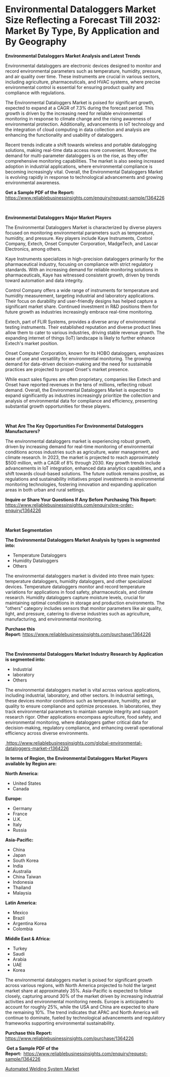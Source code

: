 <p><h1>Environmental Dataloggers Market Size Reflecting a Forecast Till 2032: Market By Type, By Application and By Geography</h1></p><p><strong>Environmental Dataloggers Market Analysis and Latest Trends</strong></p>
<p><p>Environmental dataloggers are electronic devices designed to monitor and record environmental parameters such as temperature, humidity, pressure, and air quality over time. These instruments are crucial in various sectors, including agriculture, pharmaceuticals, and HVAC systems, where precise environmental control is essential for ensuring product quality and compliance with regulations.</p><p>The Environmental Dataloggers Market is poised for significant growth, expected to expand at a CAGR of 7.3% during the forecast period. This growth is driven by the increasing need for reliable environmental monitoring in response to climate change and the rising awareness of environmental protection. Additionally, advancements in IoT technology and the integration of cloud computing in data collection and analysis are enhancing the functionality and usability of dataloggers.</p><p>Recent trends indicate a shift towards wireless and portable datalogging solutions, making real-time data access more convenient. Moreover, the demand for multi-parameter dataloggers is on the rise, as they offer comprehensive monitoring capabilities. The market is also seeing increased adoption in industrial applications, where environmental compliance is becoming increasingly vital. Overall, the Environmental Dataloggers Market is evolving rapidly in response to technological advancements and growing environmental awareness.</p></p>
<p><strong>Get a Sample PDF of the Report:&nbsp;</strong> <a href="https://www.reliablebusinessinsights.com/enquiry/request-sample/1364226?utm_campaign=2317&utm_medium=2&utm_source=Github&utm_content=ia&utm_term=19022025&utm_id=environmental-dataloggers">https://www.reliablebusinessinsights.com/enquiry/request-sample/1364226</a></p>
<p>&nbsp;</p>
<p><strong>Environmental Dataloggers Major Market Players</strong></p>
<p><p>The Environmental Dataloggers Market is characterized by diverse players focused on monitoring environmental parameters such as temperature, humidity, and pressure. Key players include Kaye Instruments, Control Company, Extech, Onset Computer Corporation, MadgeTech, and Lascar Electronics, among others.</p><p>Kaye Instruments specializes in high-precision dataloggers primarily for the pharmaceutical industry, focusing on compliance with strict regulatory standards. With an increasing demand for reliable monitoring solutions in pharmaceuticals, Kaye has witnessed consistent growth, driven by trends toward automation and data integrity. </p><p>Control Company offers a wide range of instruments for temperature and humidity measurement, targeting industrial and laboratory applications. Their focus on durability and user-friendly designs has helped capture a significant market share. Continued investment in R&D positions them for future growth as industries increasingly embrace real-time monitoring.</p><p>Extech, part of FLIR Systems, provides a diverse array of environmental testing instruments. Their established reputation and diverse product lines allow them to cater to various industries, driving stable revenue growth. The expanding internet of things (IoT) landscape is likely to further enhance Extech's market position.</p><p>Onset Computer Corporation, known for its HOBO dataloggers, emphasizes ease of use and versatility for environmental monitoring. The growing demand for data-driven decision-making and the need for sustainable practices are projected to propel Onset's market presence. </p><p>While exact sales figures are often proprietary, companies like Extech and Onset have reported revenues in the tens of millions, reflecting robust demand. Overall, the Environmental Dataloggers Market is expected to expand significantly as industries increasingly prioritize the collection and analysis of environmental data for compliance and efficiency, presenting substantial growth opportunities for these players.</p></p>
<p>&nbsp;</p>
<p><strong>What Are The Key Opportunities For Environmental Dataloggers Manufacturers?</strong></p>
<p><p>The environmental dataloggers market is experiencing robust growth, driven by increasing demand for real-time monitoring of environmental conditions across industries such as agriculture, water management, and climate research. In 2023, the market is projected to reach approximately $500 million, with a CAGR of 8% through 2030. Key growth trends include advancements in IoT integration, enhanced data analytics capabilities, and a shift towards cloud-based solutions. The future outlook remains positive, as regulations and sustainability initiatives propel investments in environmental monitoring technologies, fostering innovation and expanding application areas in both urban and rural settings.</p></p>
<p><strong>Inquire or Share Your Questions If Any Before Purchasing This Report:</strong> <a href="https://www.reliablebusinessinsights.com/enquiry/pre-order-enquiry/1364226?utm_campaign=2317&utm_medium=2&utm_source=Github&utm_content=ia&utm_term=19022025&utm_id=environmental-dataloggers">https://www.reliablebusinessinsights.com/enquiry/pre-order-enquiry/1364226</a></p>
<p>&nbsp;</p>
<p><strong>Market Segmentation</strong></p>
<p><strong>The Environmental Dataloggers Market Analysis by types is segmented into:</strong></p>
<p><ul><li>Temperature Dataloggers</li><li>Humidity Dataloggers</li><li>Others</li></ul></p>
<p><p>The environmental dataloggers market is divided into three main types: temperature dataloggers, humidity dataloggers, and other specialized devices. Temperature dataloggers monitor and record temperature variations for applications in food safety, pharmaceuticals, and climate research. Humidity dataloggers capture moisture levels, crucial for maintaining optimal conditions in storage and production environments. The "others" category includes sensors that monitor parameters like air quality, light, and pressure, catering to diverse industries such as agriculture, manufacturing, and environmental monitoring.</p></p>
<p><strong>Purchase this Report:&nbsp;</strong><a href="https://www.reliablebusinessinsights.com/purchase/1364226?utm_campaign=2317&utm_medium=2&utm_source=Github&utm_content=ia&utm_term=19022025&utm_id=environmental-dataloggers">https://www.reliablebusinessinsights.com/purchase/1364226</a></p>
<p>&nbsp;</p>
<p><strong>The Environmental Dataloggers Market Industry Research by Application is segmented into:</strong></p>
<p><ul><li>Industrial</li><li>laboratory</li><li>Others</li></ul></p>
<p><p>The environmental dataloggers market is vital across various applications, including industrial, laboratory, and other sectors. In industrial settings, these devices monitor conditions such as temperature, humidity, and air quality to ensure compliance and optimize processes. In laboratories, they track environmental parameters to maintain sample integrity and support research rigor. Other applications encompass agriculture, food safety, and environmental monitoring, where dataloggers gather critical data for decision-making, regulatory compliance, and enhancing overall operational efficiency across diverse environments.</p></p>
<p><a href="https://www.reliablebusinessinsights.com/global-environmental-dataloggers-market-r1364226?utm_campaign=2317&utm_medium=2&utm_source=Github&utm_content=ia&utm_term=19022025&utm_id=environmental-dataloggers">&nbsp;https://www.reliablebusinessinsights.com/global-environmental-dataloggers-market-r1364226</a></p>
<p><strong>In terms of Region, the Environmental Dataloggers Market Players available by Region are:</strong></p>
<p>
    <p> <strong> North America: </strong>
        <ul>
            <li>United States</li>
            <li>Canada</li>
        </ul>
        </p> 
    <p> <strong> Europe: </strong>
        <ul>
            <li>Germany</li>
            <li>France</li>
            <li>U.K.</li>
            <li>Italy</li>
            <li>Russia</li>
        </ul>
        </p> 
    <p> <strong> Asia-Pacific: </strong>
        <ul>
            <li>China</li>
            <li>Japan</li>
            <li>South Korea</li>
            <li>India</li>
            <li>Australia</li>
            <li>China Taiwan</li>
            <li>Indonesia</li>
            <li>Thailand</li>
            <li>Malaysia</li>
        </ul>
        </p> 
    <p> <strong> Latin America: </strong>
        <ul>
            <li>Mexico</li>
            <li>Brazil</li>
            <li>Argentina Korea</li>
            <li>Colombia</li>
        </ul>
        </p> 
    <p> <strong> Middle East & Africa: </strong>
        <ul>
            <li>Turkey</li>
            <li>Saudi</li>
            <li>Arabia</li>
            <li>UAE</li>
            <li>Korea</li>
        </ul>
    </p>
    </p>
<p><p>The environmental dataloggers market is poised for significant growth across various regions, with North America projected to hold the largest market share at approximately 35%. Asia-Pacific is expected to follow closely, capturing around 30% of the market driven by increasing industrial activities and environmental monitoring needs. Europe is anticipated to account for roughly 25%, while the USA and China are expected to share the remaining 10%. The trend indicates that APAC and North America will continue to dominate, fueled by technological advancements and regulatory frameworks supporting environmental sustainability.</p></p>
<p><strong>Purchase this Report: </strong><a href="https://www.reliablebusinessinsights.com/purchase/1364226?utm_campaign=2317&utm_medium=2&utm_source=Github&utm_content=ia&utm_term=19022025&utm_id=environmental-dataloggers">https://www.reliablebusinessinsights.com/purchase/1364226</a></p>
<p>&nbsp;<strong>Get a Sample PDF of the Report:&nbsp;&nbsp;</strong><a href="https://www.reliablebusinessinsights.com/enquiry/request-sample/1364226?utm_campaign=2317&utm_medium=2&utm_source=Github&utm_content=ia&utm_term=19022025&utm_id=environmental-dataloggers">https://www.reliablebusinessinsights.com/enquiry/request-sample/1364226</a></p>
<p><strong></strong></p>
<p><p><a href="https://github.com/osbornrdaflalo/Market-Research-Report-List-1/blob/main/automated-welding-system-market.md?utm_campaign=2317&utm_medium=2&utm_source=Github&utm_content=ia&utm_term=19022025&utm_id=environmental-dataloggers">Automated Welding System Market</a></p></p>